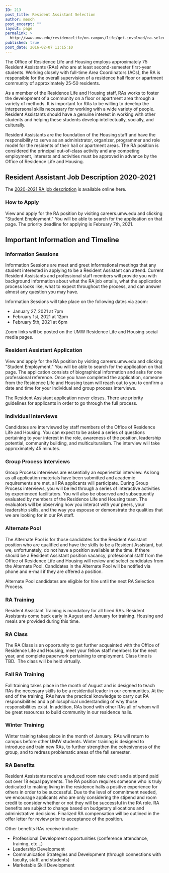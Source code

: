 ```yaml
---
ID: 213
post_title: Resident Assistant Selection
author: mesch
post_excerpt: ""
layout: page
permalink: >
  http://www.umw.edu/residencelife/on-campus/life/get-involved/ra-selection/
published: true
post_date: 2016-02-07 11:15:10
---
```

The Office of Residence Life and Housing employs approximately 75 Resident Assistants (RAs) who are at least second-semester first-year students. Working closely with full-time Area Coordinators (ACs), the RA is responsible for the overall supervision of a residence hall floor or apartment community of approximately 25-50 residents.

As a member of the Residence Life and Housing staff, RAs works to foster the development of a community on a floor or apartment area through a variety of methods. It is important for RAs to be willing to develop the interpersonal skills necessary for working with a wide variety of people. Resident Assistants should have a genuine interest in working with other students and helping these students develop intellectually, socially, and culturally.

Resident Assistants are the foundation of the Housing staff and have the responsibility to serve as an administrator, organizer, programmer and role model for the residents of their hall or apartment areas. The RA position is considered the principal out-of-class activity and any competing employment, interests and activities must be approved in advance by the Office of Residence Life and Housing.
<h2>Resident Assistant Job Description 2020-2021</h2>
The <a href="http://www.umw.edu/residencelife/wp-content/uploads/sites/30/2019/12/UMW-RA-Job-Description-2020-2021.pdf">2020-2021 RA job description</a> is available online here.
<h3>How to Apply</h3>
View and apply for the RA position by visiting careers.umw.edu and clicking "Student Employment." You will be able to search for the application on that page. The priority deadline for applying is February 7th, 2021.
<h2>Important Information and Timeline</h2>
<h3>Information Sessions</h3>
Information Sessions are meet and greet informational meetings that any student interested in applying to be a Resident Assistant can attend. Current Resident Assistants and professional staff members will provide you with background information about what the RA job entails, what the application process looks like, what to expect throughout the process, and can answer almost any question you may have.

Information Sessions will take place on the following dates via zoom:
<ul>
 	<li>January 27, 2021 at 7pm</li>
 	<li>February 1st, 2021 at 12pm</li>
 	<li>February 5th, 2021 at 6pm</li>
</ul>
Zoom links will be posted on the UMW Residence Life and Housing social media pages.
<h3>Resident Assistant Application</h3>
View and apply for the RA position by visiting careers.umw.edu and clicking "Student Employment." You will be able to search for the application on that page. The application consists of biographical information and asks for one professional reference. Once you have completed the application, someone from the Residence Life and Housing team will reach out to you to confirm a date and time for your individual and group process interviews.

The Resident Assistant application never closes. There are priority guidelines for applicants in order to go through the full process.
<h3>Individual Interviews</h3>
Candidates are interviewed by staff members of the Office of Residence Life and Housing. You can expect to be asked a series of questions pertaining to your interest in the role, awareness of the position, leadership potential, community building, and multiculturalism. The interview will take approximately 45 minutes.
<h3>Group Process Interviews</h3>
Group Process interviews are essentially an experiential interview. As long as all application materials have been submitted and academic requirements are met, all RA applicants will participate. During Group Process interviews, you will be led through a series of interactive activities by experienced facilitators. You will also be observed and subsequently evaluated by members of the Residence Life and Housing team. The evaluators will be observing how you interact with your peers, your leadership skills, and the way you espouse or demonstrate the qualities that we are looking for in our RA staff.
<h3>Alternate Pool</h3>
The Alternate Pool is for those candidates for the Resident Assistant position who are qualified and have the skills to be a Resident Assistant, but we, unfortunately, do not have a position available at the time. If there should be a Resident Assistant position vacancy, professional staff from the Office of Residence Life and Housing will review and select candidates from the Alternate Pool. Candidates in the Alternate Pool will be notified via phone and e-mail if they are offered a position.

Alternate Pool candidates are eligible for hire until the next RA Selection Process.
<h3>RA Training<u>
</u></h3>
Resident Assistant Training is mandatory for all hired RAs. Resident Assistants come back early in August and January for training. Housing and meals are provided during this time.
<h3>RA Class</h3>
The RA Class is an opportunity to get further acquainted with the Office of Residence Life and Housing, meet your fellow staff members for the next year, and complete paperwork pertaining to employment. Class time is TBD.  The class will be held virtually.
<h3>Fall RA Training</h3>
Fall training takes place in the month of August and is designed to teach RAs the necessary skills to be a residential leader in our communities. At the end of the training, RAs have the practical knowledge to carry out RA responsibilities and a philosophical understanding of why those responsibilities exist. In addition, RAs bond with other RAs all of whom will be great resources to build community in our residence halls.
<h3>Winter Training</h3>
Winter training takes place in the month of January. RAs will return to campus before other UMW students. Winter training is designed to introduce and train new RAs, to further strengthen the cohesiveness of the group, and to redress problematic areas of the fall semester.
<h3>RA Benefits</h3>
Resident Assistants receive a reduced room rate credit and a stipend paid out over 18 equal payments. The RA position requires someone who is truly dedicated to making living in the residence halls a positive experience for others in order to be successful. Due to the level of commitment needed, we encourage applicants who are only considering the stipend and room credit to consider whether or not they will be successful in the RA role. RA benefits are subject to change based on budgetary allocations and administrative decisions. Finalized RA compensation will be outlined in the offer letter for review prior to acceptance of the position.

Other benefits RAs receive include:

- Professional Development opportunities (conference attendance, training, etc…)
- Leadership Development
- Communication Strategies and Development (through connections with faculty, staff, and students)
- Marketable Skill Development